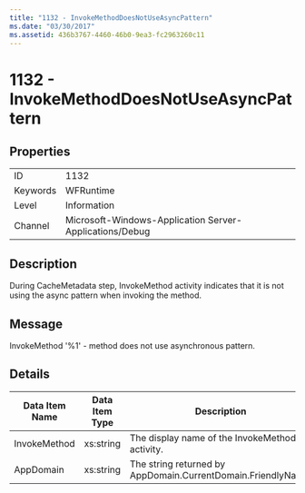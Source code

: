 ```yaml
---
title: "1132 - InvokeMethodDoesNotUseAsyncPattern"
ms.date: "03/30/2017"
ms.assetid: 436b3767-4460-46b0-9ea3-fc2963260c11
---
```

# 1132 - InvokeMethodDoesNotUseAsyncPattern
## Properties  
  
|||  
|-|-|  
|ID|1132|  
|Keywords|WFRuntime|  
|Level|Information|  
|Channel|Microsoft-Windows-Application Server-Applications/Debug|  
  
## Description  
 During CacheMetadata step, InvokeMethod activity indicates that it is not using the async pattern when invoking the method.  
  
## Message  
 InvokeMethod '%1' - method does not use asynchronous pattern.  
  
## Details  
  
|Data Item Name|Data Item Type|Description|  
|--------------------|--------------------|-----------------|  
|InvokeMethod|xs:string|The display name of the InvokeMethod activity.|  
|AppDomain|xs:string|The string returned by AppDomain.CurrentDomain.FriendlyName.|
